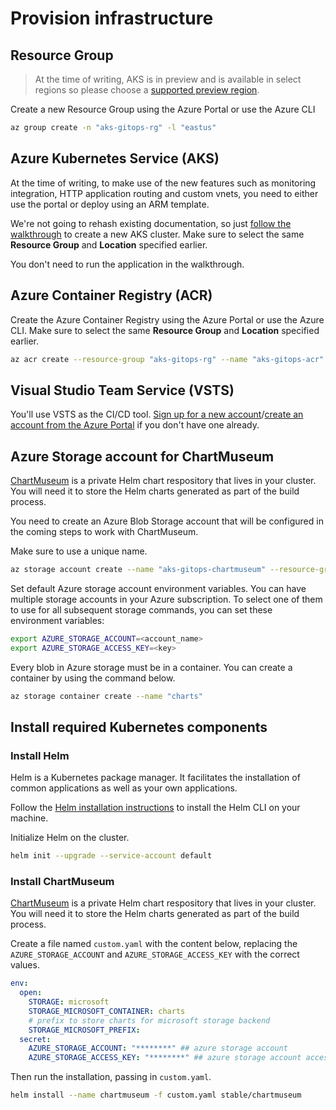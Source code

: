 # Provision infrastructure

## Resource Group

> At the time of writing, AKS is in preview and is available in select regions so please choose a [supported preview region](https://github.com/Azure/AKS/blob/master/preview_regions.md).

Create a new Resource Group using the Azure Portal or use the Azure CLI

```sh
az group create -n "aks-gitops-rg" -l "eastus"
```

## Azure Kubernetes Service (AKS)

At the time of writing, to make use of the new features such as monitoring integration, HTTP application routing and custom vnets, you need to either use the portal or deploy using an ARM template.

We're not going to rehash existing documentation, so just [follow the walkthrough](https://docs.microsoft.com/en-us/azure/aks/kubernetes-walkthrough-portal) to create a new AKS cluster. Make sure to select the same **Resource Group** and **Location** specified earlier.

You don't need to run the application in the walkthrough.

## Azure Container Registry (ACR)

Create the Azure Container Registry using the Azure Portal or use the Azure CLI. Make sure to select the same **Resource Group** and **Location** specified earlier.

```sh
az acr create --resource-group "aks-gitops-rg" --name "aks-gitops-acr" --sku "Standard" --location "eastus"
```

## Visual Studio Team Service (VSTS)

You'll use VSTS as the CI/CD tool. [Sign up for a new account](https://docs.microsoft.com/en-us/vsts/accounts/create-account-msa-or-work-student?view=vsts)/[create an account from the Azure Portal](https://azuremarketplace.microsoft.com/en-us/marketplace/apps/Microsoft.TeamProject?tab=Overview) if you don't have one  already.

## Azure Storage account for ChartMuseum

[ChartMuseum](https://github.com/kubernetes-helm/chartmuseum) is a private Helm chart respository that lives in your cluster. You will need it to store the Helm charts generated as part of the build process.

You need to create an Azure Blob Storage account that will be configured in the coming steps to work with ChartMuseum.

Make sure to use a unique name.

```sh
az storage account create --name "aks-gitops-chartmuseum" --resource-group "aks-gitops-rg"--sku "Standard_LRS" --location "eastus"
```

Set default Azure storage account environment variables. You can have multiple storage accounts in your Azure subscription. To select one of them to use for all subsequent storage commands, you can set these environment variables:

```sh
export AZURE_STORAGE_ACCOUNT=<account_name>
export AZURE_STORAGE_ACCESS_KEY=<key>
```

Every blob in Azure storage must be in a container. You can create a container by using the command below.

```sh
az storage container create --name "charts"
```

## Install required Kubernetes components

### Install Helm

Helm is a Kubernetes package manager. It facilitates the installation of common applications as well as your own applications.

Follow the [Helm installation instructions](https://github.com/kubernetes/helm/blob/master/docs/install.md) to install the Helm CLI on your machine.

Initialize Helm on the cluster.

```sh
helm init --upgrade --service-account default
```

### Install ChartMuseum

[ChartMuseum](https://github.com/kubernetes-helm/chartmuseum) is a private Helm chart respository that lives in your cluster. You will need it to store the Helm charts generated as part of the build process.

Create a file named `custom.yaml` with the content below, replacing the `AZURE_STORAGE_ACCOUNT` and `AZURE_STORAGE_ACCESS_KEY` with the correct values.

```yaml
env:
  open:
    STORAGE: microsoft
    STORAGE_MICROSOFT_CONTAINER: charts
    # prefix to store charts for microsoft storage backend
    STORAGE_MICROSOFT_PREFIX:
  secret:
    AZURE_STORAGE_ACCOUNT: "********" ## azure storage account
    AZURE_STORAGE_ACCESS_KEY: "********" ## azure storage account access key
```

Then run the installation, passing in `custom.yaml`.

```sh
helm install --name chartmuseum -f custom.yaml stable/chartmuseum
```